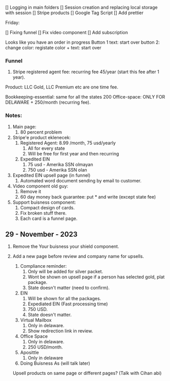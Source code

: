 [] Logging in main folders
[] Session creation and replacing local storage with session
[] Stripe products
[] Google Tag Script
[] Add prettier

Friday: 

[] Fixing funnel
[] Fix video component
[] Add subscription

Looks like you have an order in progress
Button 1 text: start over
button 2: change color: registate color + text: start over


### Funnel
1. Stripe registered agent fee: recurring fee 45/year (start this fee after 1 year).

Product: LLC Gold, LLC Premium etc are one time fee.

Bookkeeping-essential: same for all the states 200
Office-space:  ONLY FOR DELAWARE + 250/month (recurring fee).


### Notes:
1. Main page:
   1. 80 percent problem
2. Stripe'e product eklenecek: 
   1. Registered Agent: 8.99 /month, 75 usd/yearly
      1. All for every state
      2. Will be free for first year and then recurring 
   2. Expedited EIN 
      1. 75 usd - Amerika  SSN olmayan
      2. 750 usd - Amerika SSN olan
3. Expedited EIN upsell page (in funnel)
    1. Automated word document sending by email to customer.
4. Video component old guy:
    1. Remove it 
    2. 60 day money back guarantee: put * and write (except state fee)
5. Support buisness component:
   1. Compact design of cards. 
   2. Fix broken stuff there.
   3. Each card is a funnel page.


## 29 - November - 2023 
1. Remove the Your buisness your shield component.
2. Add a new page before review and company name for upsells. 
   1. Compliance reminder:
      1. Only will be added for silver packet.
      2. Wont be shown on upsell page if a person has selected gold, plat package.
      3. State doesn't matter (need to confirm).
   2. EIN 
      1. Will be shown for all the packages.
      2. Expediated EIN (Fast processing time)
      3. 750 USD. 
      4. State doesn't matter.
   3. Virtual Mailbox 
      1. Only in delaware.
      2. Show redirection link in review.
   4. Office Space
      1. Only in delaware.
      2. 250 USD/month.
   5. Aposittle
      1. Only in delaware
   6. Doing Buisness As (will talk later)
   
   Upsell products on same page or different pages? (Talk with Cihan abi)

